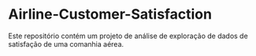 # Airline-Customer-Satisfaction
Este repositório contém um projeto de análise de exploração de dados de satisfação de uma comanhia aérea.
